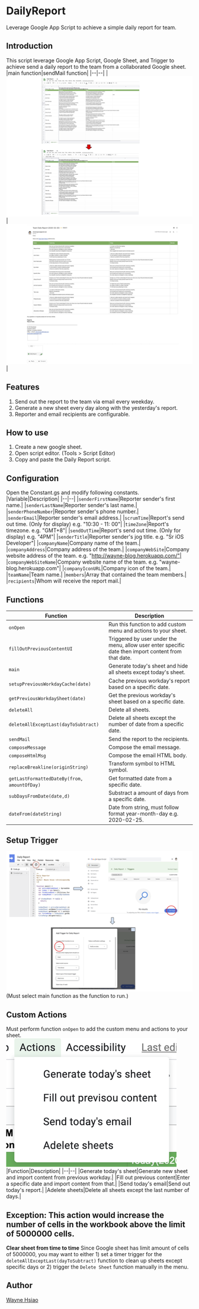 # DailyReport
Leverage Google App Script to achieve a simple daily report for team.
## Introduction
This script leverage Google App Script, Google Sheet, and Trigger to achieve send a daily report to the team from a collaborated Google sheet.
|main function|sendMail function|
|--|--|
|![Daily Report](/.assets/Daily%20Report.png)|![Email Result](/.assets/Email%20Result.png)|
## Features
1. Send out the report to the team via email every weekday.
2. Generate a new sheet every day along with the yesterday's report.
3. Reporter and email recipients are configurable. 
## How to use
1. Create a new google sheet.
2. Open script editor. (Tools > Script Editor)
3. Copy and paste the Daily Report script.
## Configuration
Open the Constant.gs and modify following constants. 
|Variable|Description|
|--|--|
|`senderFirstName`|Reporter sender's first name.|
|`senderLastName`|Reporter sender's last name.|
|`senderPhoneNumber`|Reporter sender's phone number.|
|`senderEmail`|Reporter sender's email address.|
|`scrumTime`|Report's send out time. (Only for display) e.g. "10:30 - 11: 00"|
|`timeZone`|Report's timezone. e.g. "GMT+8"|
|`sendOutTime`|Report's send out time. (Only for display) e.g. "4PM"|
|`senderTitle`|Reporter sender's jog title. e.g. "Sr iOS Developer"|
|`companyName`|Company name of the team.|
|`companyAddress`|Company address of the team.|
|`companyWebSite`|Company website address of the team. e.g. "http://wayne-blog.herokuapp.com/"|
|`companyWebSiteName`|Company website name of the team. e.g. "wayne-blog.herokuapp.com"|
|`companyIconURL`|Company icon of the team.|
|`teamName`|Team name.|
|`members`|Array that contained the team members.|
|`recipients`|Whom will receive the report mail.|
## Functions
|Function|Description|
|--|--|
|`onOpen`|Run this function to add custom menu and actions to your sheet.|
|`fillOutPreviousContentUI`|Triggered by user under the menu, allow user enter specific date then import content from that date.|
|`main`|Generate today's sheet and hide all sheets except today's sheet.|
|`setupPreviousWorkdayCache(date)`|Cache previous workday's report based on a specific date.|
|`getPreviousWorkdaySheet(date)`|Get the previous workday's sheet based on a specific date.|
|`deleteAll`|Delete all sheets.|
|`deleteAllExceptLast(dayToSubtract)`|Delete all sheets except the number of date from a specific date.|
|`sendMail`|Send the report to the recipients.|
|`composeMessage`|Compose the email message.|
|`composeHtmlMsg`|Compose the email HTML body.|
|`replaceBreakline(originString)`|Transform symbol to HTML symbol.|
|`getLastFormattedDateBy(from, amountOfDay)`|Get formatted date from a specific date.|
|`subDaysFromDate(date,d)`|Substract a amount of days from a specific date.|
|`dateFrom(dateString)`|Date from string, must follow format year-month-day e.g. 2020-02-25.|
## Setup Trigger
![Trigger](/.assets/Trigger.png)
(Must select main function as the function to run.)
## Custom Actions
Must perform function `onOpen` to add the custom menu and actions to your sheet.
![Trigger](/.assets/custom_actions.png)
|Function|Description|
|--|--|
|Generate today's sheet|Generate new sheet and import content from previous workday.|
|Fill out previous content|Enter a specific date and import content from that.|
|Send today's email|Send out today's report.|
|Adelete sheets|Delete all sheets except the last number of days.|
## Exception: This action would increase the number of cells in the workbook above the limit of 5000000 cells.
**Clear sheet from time to time**
Since Google sheet has limit amount of cells of 5000000, you may want to either 1) set a timer trigger for the `deleteAllExceptLast(dayToSubtract)` function to clean up sheets except specific days or 2) trigger the `Delete Sheet` function manually in the menu.
## Author
[Wayne Hsiao](mailto:chronicqazxc@gmail.com)






